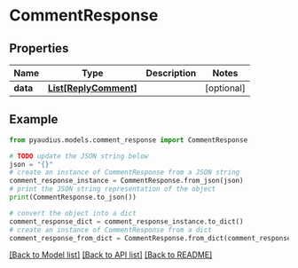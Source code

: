 # CommentResponse


## Properties

Name | Type | Description | Notes
------------ | ------------- | ------------- | -------------
**data** | [**List[ReplyComment]**](ReplyComment.md) |  | [optional] 

## Example

```python
from pyaudius.models.comment_response import CommentResponse

# TODO update the JSON string below
json = "{}"
# create an instance of CommentResponse from a JSON string
comment_response_instance = CommentResponse.from_json(json)
# print the JSON string representation of the object
print(CommentResponse.to_json())

# convert the object into a dict
comment_response_dict = comment_response_instance.to_dict()
# create an instance of CommentResponse from a dict
comment_response_from_dict = CommentResponse.from_dict(comment_response_dict)
```
[[Back to Model list]](../README.md#documentation-for-models) [[Back to API list]](../README.md#documentation-for-api-endpoints) [[Back to README]](../README.md)


